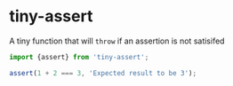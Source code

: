 # tiny-assert

A tiny function that will `throw` if an assertion is not satisifed

```ts
import {assert} from 'tiny-assert';

assert(1 + 2 === 3, 'Expected result to be 3');
```

